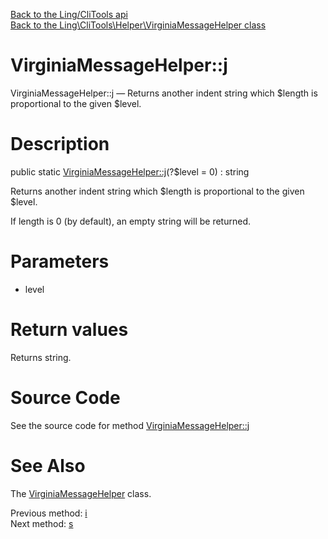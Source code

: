 [Back to the Ling/CliTools api](https://github.com/lingtalfi/CliTools/blob/master/doc/api/Ling/CliTools.md)<br>
[Back to the Ling\CliTools\Helper\VirginiaMessageHelper class](https://github.com/lingtalfi/CliTools/blob/master/doc/api/Ling/CliTools/Helper/VirginiaMessageHelper.md)


VirginiaMessageHelper::j
================



VirginiaMessageHelper::j — Returns another indent string which $length is proportional to the given $level.




Description
================


public static [VirginiaMessageHelper::j](https://github.com/lingtalfi/CliTools/blob/master/doc/api/Ling/CliTools/Helper/VirginiaMessageHelper/j.md)(?$level = 0) : string




Returns another indent string which $length is proportional to the given $level.

If length is 0 (by default), an empty string will be returned.




Parameters
================


- level

    


Return values
================

Returns string.








Source Code
===========
See the source code for method [VirginiaMessageHelper::j](https://github.com/lingtalfi/CliTools/blob/master/Helper/VirginiaMessageHelper.php#L172-L178)


See Also
================

The [VirginiaMessageHelper](https://github.com/lingtalfi/CliTools/blob/master/doc/api/Ling/CliTools/Helper/VirginiaMessageHelper.md) class.

Previous method: [i](https://github.com/lingtalfi/CliTools/blob/master/doc/api/Ling/CliTools/Helper/VirginiaMessageHelper/i.md)<br>Next method: [s](https://github.com/lingtalfi/CliTools/blob/master/doc/api/Ling/CliTools/Helper/VirginiaMessageHelper/s.md)<br>

